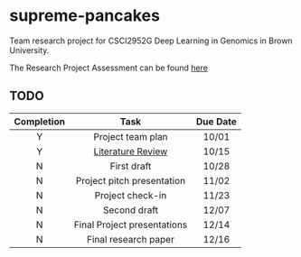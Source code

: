 # supreme-pancakes
Team research project for CSCI2952G Deep Learning in Genomics in Brown University.

The Research Project Assessment can be found [here](https://docs.google.com/document/d/1e6TNuJMCkX_YlIjgTuEHGVhf9mUIB_UNRDja9nVnY1c/edit)

## TODO

| Completion 	|             Task            	| Due Date 	|
|:----------:	|:---------------------------:	|:--------:	|
|      Y     	|      Project team plan      	|   10/01  	|
|      Y     	|      [Literature Review](literature_review\main.pdf)      	|   10/15  	|
|      N     	|         First draft         	|   10/28  	|
|      N     	|  Project pitch presentation 	|   11/02  	|
|      N     	|       Project check-in      	|   11/23  	|
|      N     	|         Second draft        	|   12/07  	|
|      N     	| Final Project presentations 	|   12/14  	|
|      N     	|     Final research paper    	|   12/16  	|
